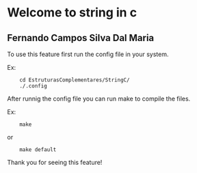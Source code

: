 # Welcome to string in c

## Fernando Campos Silva Dal Maria

To use this feature first run the config file in your system.

Ex:
```
    cd EstruturasComplementares/StringC/
    ./.config
```

After runnig the config file you can run make to compile the files. 

Ex:

```
    make
```

or

``` 
    make default
```

Thank you for seeing this feature!
